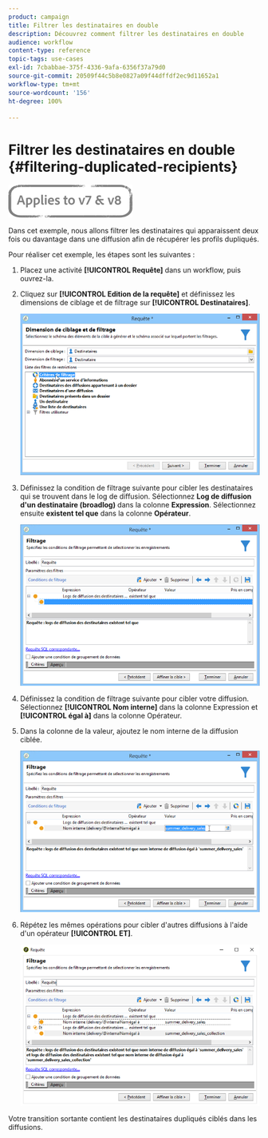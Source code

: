 ```yaml
---
product: campaign
title: Filtrer les destinataires en double
description: Découvrez comment filtrer les destinataires en double
audience: workflow
content-type: reference
topic-tags: use-cases
exl-id: 7cbabbae-375f-4336-9afa-6356f37a79d0
source-git-commit: 20509f44c5b8e0827a09f44dffdf2ec9d11652a1
workflow-type: tm+mt
source-wordcount: '156'
ht-degree: 100%

---
```


# Filtrer les destinataires en double {#filtering-duplicated-recipients}

![](../../assets/common.svg)

Dans cet exemple, nous allons filtrer les destinataires qui apparaissent deux fois ou davantage dans une diffusion afin de récupérer les profils dupliqués.

Pour réaliser cet exemple, les étapes sont les suivantes :

1. Placez une activité **[!UICONTROL Requête]** dans un workflow, puis ouvrez-la.
1. Cliquez sur **[!UICONTROL Edition de la requête]** et définissez les dimensions de ciblage et de filtrage sur **[!UICONTROL Destinataires]**.

   ![](assets/query_recipients_1.png)

1. Définissez la condition de filtrage suivante pour cibler les destinataires qui se trouvent dans le log de diffusion. Sélectionnez **Log de diffusion d&#39;un destinataire (broadlog)** dans la colonne **Expression**. Sélectionnez ensuite **existent tel que** dans la colonne **Opérateur**.

   ![](assets/query_recipients_2.png)

1. Définissez la condition de filtrage suivante pour cibler votre diffusion. Sélectionnez **[!UICONTROL Nom interne]** dans la colonne Expression et **[!UICONTROL égal à]** dans la colonne Opérateur.
1. Dans la colonne de la valeur, ajoutez le nom interne de la diffusion ciblée.

   ![](assets/query_recipients_3.png)

1. Répétez les mêmes opérations pour cibler d&#39;autres diffusions à l&#39;aide d&#39;un opérateur **[!UICONTROL ET]**.

   ![](assets/query_recipients_4.png)

Votre transition sortante contient les destinataires dupliqués ciblés dans les diffusions.
